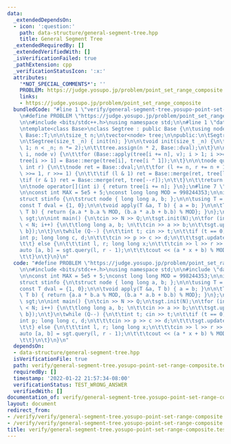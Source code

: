 ```yaml
---
data:
  _extendedDependsOn:
  - icon: ':question:'
    path: data-structure/general-segment-tree.hpp
    title: General Segment Tree
  _extendedRequiredBy: []
  _extendedVerifiedWith: []
  _isVerificationFailed: true
  _pathExtension: cpp
  _verificationStatusIcon: ':x:'
  attributes:
    '*NOT_SPECIAL_COMMENTS*': ''
    PROBLEM: https://judge.yosupo.jp/problem/point_set_range_composite
    links:
    - https://judge.yosupo.jp/problem/point_set_range_composite
  bundledCode: "#line 1 \"verify/general-segment-tree.yosupo-point-set-range-composite.test.cpp\"\
    \n#define PROBLEM \"https://judge.yosupo.jp/problem/point_set_range_composite\"\
    \n\n#include <bits/stdc++.h>\nusing namespace std;\n\n#line 1 \"data-structure/general-segment-tree.hpp\"\
    \ntemplate<class Base>\nclass Segtree : public Base {\n\tusing node = typename\
    \ Base::T;\n\n\tsize_t n;\n\tvector<node> tree;\n\npublic:\n\tSegtree() = default;\n\
    \n\tSegtree(size_t _n) { init(n); }\n\n\tvoid init(size_t _n) {\n\t\tfor (n =\
    \ 1; n < _n; n *= 2);\n\t\ttree.assign(n * 2, Base::dval);\n\t}\n\n\tvoid update(int\
    \ i, node v) {\n\t\tfor (Base::apply(tree[i += n], v); i > 1; i >>= 1)\n\t\t\t\
    tree[i >> 1] = Base::merge(tree[i], tree[i ^ 1]);\n\t}\n\n\tnode query(int l,\
    \ int r) {\n\t\tnode ret = Base::dval;\n\t\tfor (l += n, r += n + 1; l < r; l\
    \ >>= 1, r >>= 1) {\n\t\t\tif (l & 1) ret = Base::merge(ret, tree[l++]);\n\t\t\
    \tif (r & 1) ret = Base::merge(ret, tree[--r]);\n\t\t}\n\t\treturn ret;\n\t}\n\
    \n\tnode operator[](int i) { return tree[i += n]; }\n};\n#line 7 \"verify/general-segment-tree.yosupo-point-set-range-composite.test.cpp\"\
    \n\nconst int MAX = 5e5 + 5;\nconst long long MOD = 998244353;\n\nint N, Q;\n\n\
    struct stinfo {\n\tstruct node { long long a, b; };\n\n\tusing T = node;\n\n\t\
    const T dval = {1, 0};\n\n\tvoid apply(T &a, T b) { a = b; }\n\n\tT merge(T a,\
    \ T b) { return {a.a * b.a % MOD, (b.a * a.b + b.b) % MOD}; }\n};\n\nSegtree<stinfo>\
    \ sgt;\n\nint main() {\n\tcin >> N >> Q;\n\tsgt.init(N);\n\tfor (int i = 0; i\
    \ < N; i++) {\n\t\tlong long a, b; \n\t\tcin >> a >> b;\n\t\tsgt.update(i, {a,\
    \ b});\n\t}\n\twhile (Q--) {\n\t\tint t; cin >> t;\n\t\tif (t == 0) {\n\t\t\t\
    int p; long long c, d;\n\t\t\tcin >> p >> c >> d;\n\t\t\tsgt.update(p, {c, d});\n\
    \t\t} else {\n\t\t\tint l, r; long long x;\n\t\t\tcin >> l >> r >> x;\n\t\t\t\
    auto [a, b] = sgt.query(l, r - 1);\n\t\t\tcout << (a * x + b) % MOD << '\\n';\n\
    \t\t}\n\t}\n}\n"
  code: "#define PROBLEM \"https://judge.yosupo.jp/problem/point_set_range_composite\"\
    \n\n#include <bits/stdc++.h>\nusing namespace std;\n\n#include \"data-structure/general-segment-tree.hpp\"\
    \n\nconst int MAX = 5e5 + 5;\nconst long long MOD = 998244353;\n\nint N, Q;\n\n\
    struct stinfo {\n\tstruct node { long long a, b; };\n\n\tusing T = node;\n\n\t\
    const T dval = {1, 0};\n\n\tvoid apply(T &a, T b) { a = b; }\n\n\tT merge(T a,\
    \ T b) { return {a.a * b.a % MOD, (b.a * a.b + b.b) % MOD}; }\n};\n\nSegtree<stinfo>\
    \ sgt;\n\nint main() {\n\tcin >> N >> Q;\n\tsgt.init(N);\n\tfor (int i = 0; i\
    \ < N; i++) {\n\t\tlong long a, b; \n\t\tcin >> a >> b;\n\t\tsgt.update(i, {a,\
    \ b});\n\t}\n\twhile (Q--) {\n\t\tint t; cin >> t;\n\t\tif (t == 0) {\n\t\t\t\
    int p; long long c, d;\n\t\t\tcin >> p >> c >> d;\n\t\t\tsgt.update(p, {c, d});\n\
    \t\t} else {\n\t\t\tint l, r; long long x;\n\t\t\tcin >> l >> r >> x;\n\t\t\t\
    auto [a, b] = sgt.query(l, r - 1);\n\t\t\tcout << (a * x + b) % MOD << '\\n';\n\
    \t\t}\n\t}\n}\n"
  dependsOn:
  - data-structure/general-segment-tree.hpp
  isVerificationFile: true
  path: verify/general-segment-tree.yosupo-point-set-range-composite.test.cpp
  requiredBy: []
  timestamp: '2022-01-22 21:57:34-08:00'
  verificationStatus: TEST_WRONG_ANSWER
  verifiedWith: []
documentation_of: verify/general-segment-tree.yosupo-point-set-range-composite.test.cpp
layout: document
redirect_from:
- /verify/verify/general-segment-tree.yosupo-point-set-range-composite.test.cpp
- /verify/verify/general-segment-tree.yosupo-point-set-range-composite.test.cpp.html
title: verify/general-segment-tree.yosupo-point-set-range-composite.test.cpp
---
```

